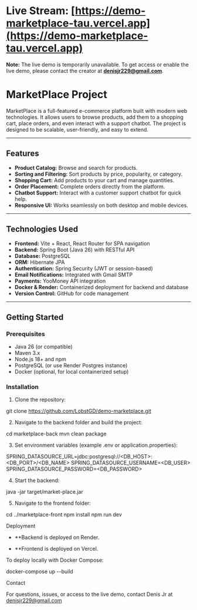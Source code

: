 # Live Stream: [https://demo-marketplace-tau.vercel.app](https://demo-marketplace-tau.vercel.app)  
**Note:** The live demo is temporarily unavailable. To get access or enable the live demo, please contact the creator at **denisjr229@gmail.com**.

# MarketPlace Project

MarketPlace is a full-featured e-commerce platform built with modern web technologies. It allows users to browse products, add them to a shopping cart, place orders, and even interact with a support chatbot. The project is designed to be scalable, user-friendly, and easy to extend.

---

## Features

- **Product Catalog:** Browse and search for products.  
- **Sorting and Filtering:** Sort products by price, popularity, or category.  
- **Shopping Cart:** Add products to your cart and manage quantities.  
- **Order Placement:** Complete orders directly from the platform.  
- **Chatbot Support:** Interact with a customer support chatbot for quick help.  
- **Responsive UI:** Works seamlessly on both desktop and mobile devices.  

---

## Technologies Used

- **Frontend:** Vite + React, React Router for SPA navigation  
- **Backend:** Spring Boot (Java 26) with RESTful API  
- **Database:** PostgreSQL  
- **ORM:** Hibernate JPA  
- **Authentication:** Spring Security (JWT or session-based)  
- **Email Notifications:** Integrated with Gmail SMTP  
- **Payments:** YooMoney API integration  
- **Docker & Render:** Containerized deployment for backend and database  
- **Version Control:** GitHub for code management  

---

## Getting Started

### Prerequisites

- Java 26 (or compatible)  
- Maven 3.x  
- Node.js 18+ and npm  
- PostgreSQL (or use Render Postgres instance)  
- Docker (optional, for local containerized setup)  

### Installation

1. Clone the repository:

git clone https://github.com/LobstGD/demo-marketplace.git

2. Navigate to the backend folder and build the project:

cd marketplace-back
mvn clean package

3. Set environment variables (example .env or application.properties):

SPRING_DATASOURCE_URL=jdbc:postgresql://<DB_HOST>:<DB_PORT>/<DB_NAME>
SPRING_DATASOURCE_USERNAME=<DB_USER>
SPRING_DATASOURCE_PASSWORD=<DB_PASSWORD>

4. Start the backend:

java -jar target/market-place.jar

5. Navigate to the frontend folder:

cd ../marketplace-front
npm install
npm run dev

Deployment

- **Backend is deployed on Render.

- **Frontend is deployed on Vercel.

To deploy locally with Docker Compose:

docker-compose up --build

Contact

For questions, issues, or access to the live demo, contact Denis Jr at denisjr229@gmail.com
